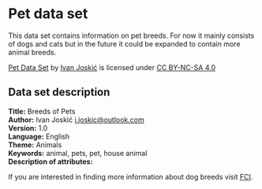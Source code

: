 # Pet data set

This data set contains information on pet breeds. For now it mainly consists of dogs and cats but in the future it could be expanded to contain more animal breeds.


[Pet Data Set](https://github.com/IvanJoskic/pet-data-set) by [Ivan Joskić](https://github.com/IvanJoskic) is licensed under [CC BY-NC-SA 4.0](https://creativecommons.org/licenses/by-nc-sa/4.0/?ref=chooser-v1)


Data set description
---------
**Title:** Breeds of Pets  
**Author:** Ivan Joskić <i.joskic@outlook.com>  
**Version:** 1.0  
**Language:** English  
**Theme:** Animals  
**Keywords:** animal, pets, pet, house animal  
**Description of attributes:**  


If you are interested in finding more information about dog breeds visit [FCI](http://www.fci.be/en/Nomenclature/).